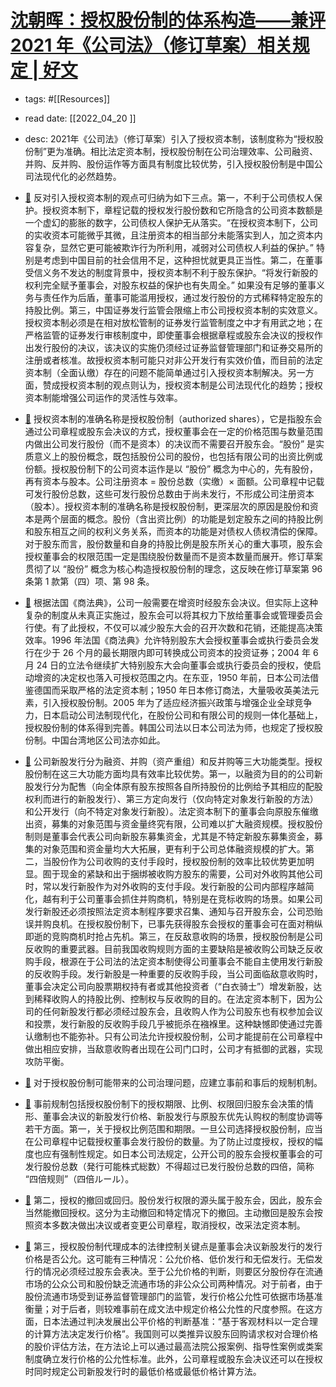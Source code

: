 # [沈朝晖：授权股份制的体系构造——兼评 2021 年《公司法》（修订草案）相关规定 | 好文](https://mp.weixin.qq.com/s?__biz=Mzg2NjIxMzEwMg==&mid=2247498103&idx=1&sn=dad7401cc11c33ebd97e87065a76cb69&chksm=ce4cf4f6f93b7de0fa4ef6165d8855d7a14e4737e55663d1acf9f666b2640fff6a30594ab116#rd) 
- tags: #[[Resources]] 
- read date: [[2022_04_20  ]]
- desc: 2021年《公司法》（修订草案）引入了授权资本制，该制度称为“授权股份制”更为准确。相比法定资本制，授权股份制在公司治理效率、公司融资、并购、反并购、股份运作等方面具有制度比较优势，引入授权股份制是中国公司法现代化的必然趋势。
- [📌](<http://localhost:7026/reading/8?title=沈朝晖：授权股份制的体系构造——兼评 2021 年《公司法》（修订草案）相关规定 - 好文#id=1650440260664>)  反对引入授权资本制的观点可归纳为如下三点。第一，不利于公司债权人保护。授权资本制下，章程记载的授权发行股份数和它所隐含的公司资本数额是一个虚幻的膨胀的数字，公司债权人保护无从落实。“在授权资本制下，公司的实收资本可能微乎其微，且注册资本的相当部分未能落实到人，加之资本内容复杂，显然它更可能被欺诈行为所利用，减弱对公司债权人利益的保护。” 特别是考虑到中国目前的社会信用不足，这种担忧就更具正当性。第二，在董事受信义务不发达的制度背景中，授权资本制不利于股东保护。“将发行新股的权利完全赋予董事会，对股东权益的保护也有失周全。” 如果没有足够的董事义务与责任作为后盾，董事可能滥用授权，通过发行股份的方式稀释特定股东的持股比例。第三，中国证券发行监管会限缩上市公司授权资本制的实效意义。授权资本制必须是在相对放松管制的证券发行监管制度之中才有用武之地；在严格监管的证券发行审核制度中，即使董事会根据章程或股东会决议的授权作出发行股份的决议，该决议的实施仍须经过证券监督管理部门和证券交易所的注册或者核准。故授权资本制可能只对非公开发行有实效价值，而目前的法定资本制（全面认缴）存在的问题不能简单通过引入授权资本制解决。另一方面，赞成授权资本制的观点则认为，授权资本制是公司法现代化的趋势；授权资本制能增强公司运作的灵活性与效率。

- [📌](<http://localhost:7026/reading/8?title=沈朝晖：授权股份制的体系构造——兼评 2021 年《公司法》（修订草案）相关规定 - 好文#id=1650440316253>)  授权资本制的准确名称是授权股份制（authorized shares），它是指股东会通过公司章程或股东会决议的方式，授权董事会在一定的价格范围与数量范围内做出公司发行股份（而不是资本）的决议而不需要召开股东会。“股份” 是实质意义上的股份概念，既包括股份公司的股份，也包括有限公司的出资比例或份额。授权股份制下的公司资本运作是以 “股份” 概念为中心的，先有股份，再有资本与股本。公司注册资本 = 股份总数（实缴）× 面额。公司章程中记载可发行股份总数，这些可发行股份总数由于尚未发行，不形成公司注册资本（股本）。授权资本制的准确名称是授权股份制，更深层次的原因是股份和资本是两个层面的概念。股份（含出资比例）的功能是划定股东之间的持股比例和股东相互之间的权利义务关系，而资本的功能是对债权人债权清偿的保障。对于股东而言，股份数量和自身的持股比例是股东所关心的重大事项，股东会授权董事会的权限范围一定是围绕股份数量而不是资本数量而展开。修订草案贯彻了以 “股份” 概念为核心构造授权股份制的理念，这反映在修订草案第 96 条第 1 款第（四）项、第 98 条。

- [📌](<http://localhost:7026/reading/8?title=沈朝晖：授权股份制的体系构造——兼评 2021 年《公司法》（修订草案）相关规定 - 好文#id=1650441344392>)  根据法国《商法典》，公司一般需要在增资时经股东会决议。但实际上这种复杂的制度从未真正实施过，股东会可以将其权力下放给董事会或管理委员会行使。有了此授权，不仅可以减少股东大会的召开次数和花销，还能提高决策效率。1996 年法国《商法典》允许特别股东大会授权董事会或执行委员会发行在少于 26 个月的最长期限内即可转换成公司资本的投资证券；2004 年 6 月 24 日的立法令继续扩大特别股东大会向董事会或执行委员会的授权，使启动增资的决定权也落入可授权范围之内。在东亚，1950 年前，日本公司法借鉴德国而采取严格的法定资本制；1950 年日本修订商法，大量吸收英美法元素，引入授权股份制。2005 年为了适应经济振兴政策与增强企业全球竞争力，日本启动公司法制现代化，在股份公司和有限公司的规则一体化基础上，授权股份制的体系得到完善。韩国公司法以日本公司法为师，也规定了授权股份制。中国台湾地区公司法亦如此。

- [📌](<http://localhost:7026/reading/8?title=沈朝晖：授权股份制的体系构造——兼评 2021 年《公司法》（修订草案）相关规定 - 好文#id=1650441731042>)  公司新股发行分为融资、并购（资产重组）和反并购等三大功能类型。授权股份制在这三大功能方面均具有效率比较优势。第一，以融资为目的的公司新股发行分为配售（向全体原有股东按照各自所持股份的比例给予其相应的配股权利而进行的新股发行）、第三方定向发行（仅向特定对象发行新股的方法）和公开发行（向不特定对象发行新股）。法定资本制下的董事会向原股东催缴出资，募集的对象范围与资金量终究有限，公司难以扩大融资规模。授权股份制则是董事会代表公司向新股东募集资金，尤其是不特定新股东募集资金，募集的对象范围和资金量均大大拓展，更有利于公司总体融资规模的扩大。第二，当股份作为公司收购的支付手段时，授权股份制的效率比较优势更加明显。囿于现金的紧缺和出于捆绑被收购方股东的需要，公司对外收购其他公司时，常以发行新股作为对外收购的支付手段。发行新股的公司内部程序越简化，越有利于公司董事会抓住并购商机，特别是在竞标收购的场景。如果公司发行新股还必须按照法定资本制程序要求召集、通知与召开股东会，公司恐贻误并购良机。在授权股份制下，已事先获得股东会授权的董事会可在面对稍纵即逝的竞购商机时抢占先机。第三，在反敌意收购的场景，授权股份制是公司反收购的重要武器。目前我国收购规则方面的主要缺陷是被收购公司缺乏反收购手段，根源在于公司法的法定资本制使得公司董事会不能自主使用发行新股的反收购手段。发行新股是一种重要的反收购手段，当公司面临敌意收购时，董事会决定公司向股票期权持有者或其他投资者（“白衣骑士”）增发新股，达到稀释收购人的持股比例、控制权与反收购的目的。在法定资本制下，因为公司的任何新股发行都必须经过股东会，且收购人作为公司股东也有权参加会议和投票，发行新股的反收购手段几乎被扼杀在襁褓里。这种缺憾即使通过完善认缴制也不能弥补。只有公司法允许授权股份制，公司才能提前在公司章程中做出相应安排，当敌意收购者出现在公司门口时，公司才有抵御的武器，实现攻防平衡。

- [📌](<http://localhost:7026/reading/8?title=沈朝晖：授权股份制的体系构造——兼评 2021 年《公司法》（修订草案）相关规定 - 好文#id=1650441785248>)  对于授权股份制可能带来的公司治理问题，应建立事前和事后的规制机制。

- [📌](<http://localhost:7026/reading/8?title=沈朝晖：授权股份制的体系构造——兼评 2021 年《公司法》（修订草案）相关规定 - 好文#id=1650441796167>)  事前规制包括授权股份制下的授权期限、比例、权限回归股东会决策的情形、董事会决议的新股发行价格、新股发行与原股东优先认购权的制度协调等若干方面。第一，关于授权比例范围和期限。一旦公司选择授权股份制，应当在公司章程中记载授权董事会发行股份的数量。为了防止过度授权，授权的幅度也应有强制性规定。如日本公司法规定，公开公司的股东会授权董事会的可发行股份总数（発行可能株式総数）不得超过已发行股份总数的四倍，简称 “四倍规则”（四倍ルール）。

- [📌](<http://localhost:7026/reading/8?title=沈朝晖：授权股份制的体系构造——兼评 2021 年《公司法》（修订草案）相关规定 - 好文#id=1650441934074>)  第二，授权的撤回或回归。股份发行权限的源头属于股东会，因此，股东会当然能撤回授权。这分为主动撤回和特定情况下的撤回。主动撤回是股东会按照资本多数决做出决议或者变更公司章程，取消授权，改采法定资本制。

- [📌](<http://localhost:7026/reading/8?title=沈朝晖：授权股份制的体系构造——兼评 2021 年《公司法》（修订草案）相关规定 - 好文#id=1650442150220>)  第三，授权股份制代理成本的法律控制关键点是董事会决议新股发行的发行价格是否公允。这可能有三种情况：公允价格、低价发行和无偿发行。无偿发行的情况必须经过股东会表决。至于公允价格的判断，则要区分股份存在流通市场的公众公司和股份缺乏流通市场的非公众公司两种情况。对于前者，由于股份流通市场受到证券监督管理部门的监管，发行价格公允性可依据市场基准衡量；对于后者，则较难事前在成文法中规定价格公允性的尺度参照。在这方面，日本法通过判决发展出公平价格的判断基准：“基于客观材料以一定合理的计算方法决定发行价格”。我国则可以类推异议股东回购请求权对合理价格的股价评估方法，在方法论上可以通过最高法院公报案例、指导性案例或类案制度确立发行价格的公允性标准。此外，公司章程或股东会决议还可以在授权时同时规定公司新股发行时的最低价格或最低价格计算方法。

